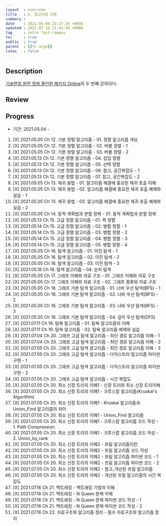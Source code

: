 ```yaml
---
layout  : overview
title   : 2. 알고리즘 이론
summary : 
date    : 2021-05-04 23:27:29 +0900
updated : 2021-07-16 21:42:58 +0900
tag     : intro fast-campus
toc     : true
public  : true
parent  : [[fc-algo]]
latex   : false
---
```


## Description

[기술면접 완전 정복 올인원 패키지 Online](https://fastcampus.co.kr/dev_online_algo)의 두 번째 강의이다.

## Review

## Progress

+ 기간: 2021.05.04 -

1. [X] 2021.05.05 Ch 12. 기본 정렬 알고리즘 - 01. 정렬 알고리즘 개요
1. [X] 2021.05.05 Ch 12. 기본 정렬 알고리즘 - 02. 버블 정렬 - 1
1. [X] 2021.05.05 Ch 12. 기본 정렬 알고리즘 - 03. 버블 정렬 - 2
1. [X] 2021.05.13 Ch 12. 기본 정렬 알고리즘 - 04. 삽입 정렬
1. [X] 2021.05.13 Ch 12. 기본 정렬 알고리즘 - 05. 선택 정렬
1. [X] 2021.05.13 Ch 12. 기본 정렬 알고리즘 - 06. 참고, 공간복잡도 - 1
1. [X] 2021.05.13 Ch 12. 기본 정렬 알고리즘 - 07. 참고, 공간복잡도 - 2
1. [X] 2021.05.05 Ch 13. 재귀 용법 - 01. 알고리즘 해결에 중요한 재귀 호출 이해
1. [X] 2021.05.05 Ch 13. 재귀 용법 - 02. 알고리즘 해결에 중요한 재귀 호출 예제와 실습 - 1
1. [X] 2021.05.05 Ch 13. 재귀 용법 - 03. 알고리즘 해결에 중요한 재귀 호출 예제와 실습 - 2
1. [X] 2021.05.05 Ch 14. 동적 계획법과 분할 정복 - 01. 동적 계획법과 분할 정복
1. [X] 2021.05.13 Ch 15. 고급 정렬 알고리즘 - 01. 퀵 정렬
1. [X] 2021.05.14 Ch 15. 고급 정렬 알고리즘 - 02. 병합 정렬 - 1
1. [X] 2021.05.14 Ch 15. 고급 정렬 알고리즘 - 03. 병합 정렬 - 2
1. [X] 2021.05.14 Ch 15. 고급 정렬 알고리즘 - 04. 병합 정렬 - 3
1. [X] 2021.05.14 Ch 15. 고급 정렬 알고리즘 - 05. 병합 정렬 - 4
1. [X] 2021.05.05 Ch 16. 탐색 알고리즘 - 01. 이진 탐색 - 1
1. [X] 2021.05.05 Ch 16. 탐색 알고리즘 - 02. 이진 탐색 - 2
1. [X] 2021.05.05 Ch 16. 탐색 알고리즘 - 03. 이진 탐색 - 3
1. [X] 2021.05.18 Ch 16. 탐색 알고리즘 - 04. 순차 탐색
1. [X] 2021.05.05 Ch 17. 그래프 이해와 자료 구조 - 01. 그래프 이해와 자료 구조
1. [X] 2021.05.05 Ch 17. 그래프 이해와 자료 구조 - 02. 그래프 종류와 자료 구조
1. [X] 2021.05.05 Ch 18. 그래프 기본 탐색 알고리즘 - 01. 너비 우선 탐색(BFS) - 1
1. [X] 2021.05.05 Ch 18. 그래프 기본 탐색 알고리즘 - 02. 너비 우선 탐색(BFS) - 2
1. [X] 2021.05.05 Ch 18. 그래프 기본 탐색 알고리즘 - 03. 너비 우선 탐색(BFS) - 3
1. [X] 2021.05.05 Ch 18. 그래프 기본 탐색 알고리즘 - 04. 깊이 우선 탐색(DFS)
1. [X] 2021.07.11 Ch 19. 탐욕 알고리즘 - 01. 탐욕 알고리즘의 이해
1. [X] 2021.07.11 Ch 19. 탐욕 알고리즘 - 02. 탐욕 알고리즘 예제와 실습
1. [X] 2021.07.04 Ch 20. 그래프 고급 탐색 알고리즘 - 최단 경로 알고리즘 이해 - 1
1. [X] 2021.07.04 Ch 20. 그래프 고급 탐색 알고리즘 - 최단 경로 알고리즘 이해 - 2
1. [X] 2021.07.05 Ch 20. 그래프 고급 탐색 알고리즘 - 최단 경로 알고리즘 이해 - 3
1. [X] 2021.07.05 Ch 20. 그래프 고급 탐색 알고리즘 - 다익스트라 알고리즘 파이썬 구현 - 1
1. [X] 2021.07.05 Ch 20. 그래프 고급 탐색 알고리즘 - 다익스트라 알고리즘 파이썬 구현 - 2
1. [X] 2021.07.05 Ch 20. 그래프 고급 탐색 알고리즘 - 시간 복잡도
1. [X] 2021.07.05 Ch 20. 최소 신장 트리의 이해1 - 신장 트리와 최소 신장 트리이해
1. [X] 2021.07.05 Ch 20. 최소 신장 트리의 이해1 - 크루스칼 알고리즘(Kruskal's Algorithm)
1. [X] 2021.07.05 Ch 20. 최소 신장 트리의 이해1 - Kruskal 알고리즘과 Union_Find 알고리즘의 차이
1. [X] 2021.07.05 Ch 20. 최소 신장 트리의 이해1 - Union_Find 알고리즘
1. [X] 2021.07.05 Ch 20. 최소 신장 트리의 이해1 - 크루스칼 알고리즘 코드 작성 - 1. Path Compression
1. [X] 2021.07.05 Ch 20. 최소 신장 트리의 이해1 - 크루스칼 알고리즘 코드 작성 - 2. Union_by_rank
1. [X] 2021.07.05 Ch 20. 최소 신장 트리의 이해2 - 프림 알고리즘이란
1. [X] 2021.07.05 Ch 20. 최소 신장 트리의 이해2 - 프림 알고리즘 코드 작성
1. [X] 2021.07.05 Ch 20. 최소 신장 트리의 이해2 - 프림 알고리즘 파이썬 코드 - 1
1. [X] 2021.07.05 Ch 20. 최소 신장 트리의 이해2 - 프림 알고리즘 파이썬 코드 - 2
1. [X] 2021.07.05 Ch 20. 최소 신장 트리의 이해2 - 참고_개선된 프림 알고리즘
1. [X] 2021.07.05 Ch 20. 최소 신장 트리의 이해2 - 개선된 프림 알고리즘의 시간 복잡도
1. [X] 2021.07.16 Ch 21. 백트래킹 - 백트래킹 기법의 이해
1. [X] 2021.07.16 Ch 21. 백트래킹 - N Queen 문제 이해
1. [X] 2021.07.16 Ch 21. 백트래킹 - N Queen 문제 파이썬 코드 작성 - 1
1. [X] 2021.07.16 Ch 21. 백트래킹 - N Queen 문제 파이썬 코드 작성 - 2
1. [X] 2021.07.16 Ch 22. 자료구조와 알고리즘 정리 - 필수 자료구조와 알고리즘 정리
